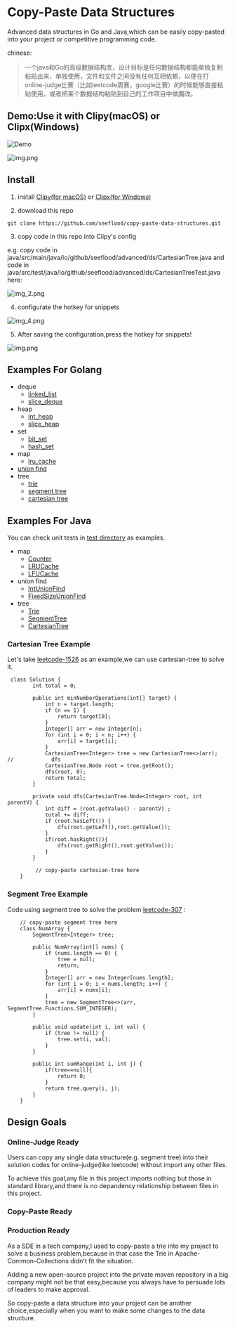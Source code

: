 # Copy-Paste Data Structures
Advanced data structures in Go and Java,which can be easily copy-pasted into your project or competitive programming code.

chinese:

>一个java和Go的高级数据结构库，设计目标是任何数据结构都能单独复制粘贴出来、单独使用，文件和文件之间没有任何互相依赖，以便在打online-judge比赛（比如leetcode周赛，google比赛）的时候能够直接粘贴使用，或者把某个数据结构粘贴到自己的工作项目中做魔改。

## Demo:Use it with Clipy(macOS) or Clipx(Windows)
![Demo](show-clipy.gif)

![img.png](img.png)

## Install
1. install [Clipy(for macOS)](https://clipy-app.com/) or [Clipx(for Windows)](https://en.wikipedia.org/wiki/ClipX)

2. download this repo
```shell
git clone https://github.com/seeflood/copy-paste-data-structures.git
```
3. copy code in this repo into Clipy's config

e.g. copy code in java/src/main/java/io/github/seeflood/advanced/ds/CartesianTree.java
and code in java/src/test/java/io/github/seeflood/advanced/ds/CartesianTreeTest.java
here:

![img_2.png](img_2.png)

4. configurate the hotkey for snippets

![img_4.png](img_4.png)

5. After saving the configuration,press the hotkey for snippets!
   
![img.png](img.png)

## Examples For Golang
- deque
  - [linked_list](go/pkg/deque/linked_list_test.go)
  - [slice_deque](go/pkg/deque/slice_deque_test.go)
- heap
  - [int_heap](go/pkg/heap/int_heap_test.go)
  - [slice_heap](go/pkg/heap/slice_heap_test.go)
- set
  - [bit_set](go/pkg/set/bit_set_test.go)
  - [hash_set](go/pkg/set/hash_set_test.go)
- map
  - [lru_cache](go/pkg/map/test/lru_cache_leetcode146_test.go)
- [union find](go/pkg/union_find/union_find_test.go)
- tree
  - [trie](go/pkg/tree/trie_test.go)
  - [segment tree](go/pkg/tree/segment/segment_tree_test.go)
  - [cartesian tree](go/pkg/tree/cartesian/cartesian_tree_test.go)

## Examples For Java
You can check unit tests in [test directory](java/src/test) as examples.
- map
  - [Counter](java/src/test/java/io/github/seeflood/advanced/ds/map/CounterTest.java)
  - [LRUCache](java/src/test/java/io/github/seeflood/advanced/ds/map/LRUCacheTest.java)
  - [LFUCache](java/src/test/java/io/github/seeflood/advanced/ds/map/LFUCacheTest.java)
- union find
  - [IntUnionFind](java/src/test/java/io/github/seeflood/advanced/ds/unionfind/IntUnionFindTest.java)
  - [FixedSizeUnionFind](java/src/test/java/io/github/seeflood/advanced/ds/unionfind/FixedSizeUnionFindTest.java)
- tree
  - [Trie](java/src/test/java/io/github/seeflood/advanced/ds/TrieTest.java)
  - [SegmentTree](java/src/test/java/io/github/seeflood/advanced/ds/SegmentTreeTestLeetcode307.java)
  - [CartesianTree](java/src/test/java/io/github/seeflood/advanced/ds/CartesianTreeTest.java)


### Cartesian Tree Example
Let's take [leetcode-1526](https://leetcode-cn.com/problems/minimum-number-of-increments-on-subarrays-to-form-a-target-array/) as an example,we can use cartesian-tree to solve it.

```$xslt
 class Solution {
        int total = 0;

        public int minNumberOperations(int[] target) {
            int n = target.length;
            if (n == 1) {
                return target[0];
            }
            Integer[] arr = new Integer[n];
            for (int i = 0; i < n; i++) {
                arr[i] = target[i];
            }
            CartesianTree<Integer> tree = new CartesianTree<>(arr);
//            dfs
            CartesianTree.Node root = tree.getRoot();
            dfs(root, 0);
            return total;
        }

        private void dfs(CartesianTree.Node<Integer> root, int parentV) {
            int diff = (root.getValue() - parentV) ;
            total += diff;
            if (root.hasLeft()) {
                dfs(root.getLeft(),root.getValue());
            }
            if(root.hasRight()){
                dfs(root.getRight(),root.getValue());
            }
        }

         // copy-paste cartesian-tree here
    }

```

### Segment Tree Example
Code using segment tree to solve the problem [leetcode-307](https://leetcode-cn.com/problems/range-sum-query-mutable/) :
```$xslt
    // copy-paste segment tree here
    class NumArray {
        SegmentTree<Integer> tree;

        public NumArray(int[] nums) {
            if (nums.length == 0) {
                tree = null;
                return;
            }
            Integer[] arr = new Integer[nums.length];
            for (int i = 0; i < nums.length; i++) {
                arr[i] = nums[i];
            }
            tree = new SegmentTree<>(arr, SegmentTree.Functions.SUM_INTEGER);
        }

        public void update(int i, int val) {
            if (tree != null) {
                tree.set(i, val);
            }
        }

        public int sumRange(int i, int j) {
            if(tree==null){
                return 0;
            }
            return tree.query(i, j);
        }
    }

```

## Design Goals

### Online-Judge Ready
Users can copy any single data structure(e.g. segment tree) into their solution codes for online-judge(like leetcode) without import any other files.

To achieve this goal,any file in this project imports nothing but those in standard library,and there is no depandency relationship between files in this project.

### Copy-Paste Ready


### Production Ready
As a SDE in a tech company,I used to copy-paste a trie into my project to solve a business problem,because in that case the Trie in Apache-Common-Collections didn't fit the situation.

Adding a new open-source project into the private maven repository in a big company might not be that easy,because you always have to persuade lots of leaders to make approval.

So copy-paste a data structure into your project can be another choice,especially when you want to make some changes to the data structure.
